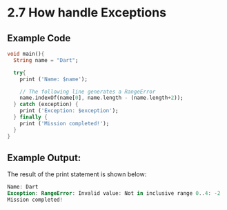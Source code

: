 # 2.7 How handle Exceptions 

## Example Code

```dart
void main(){
  String name = "Dart";

  try{
    print ('Name: $name');

    // The following line generates a RangeError
    name.indexOf(name[0], name.length - (name.length+2));
  } catch (exception) {
    print ('Exception: $exception');
  } finally {
    print ('Mission completed!');
  }
}
```
 
## Example Output:

The result of the print statement is shown below:

```dart
Name: Dart
Exception: RangeError: Invalid value: Not in inclusive range 0..4: -2
Mission completed!
```

